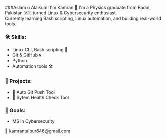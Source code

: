 ###Aslam u Alaikum! I'm Kamran 👋
I'm a Physics graduate from Badin, Pakistan 🇵🇰 turned Linux & Cybersecurity enthusiast.  
Currently learning Bash scripting, Linux automation, and building real-world tools.  

### 🛠 Skills:
- Linux CLI, Bash scripting 🐧
- Git & GitHub 🌀
- Python 
- Automation tools 🛠

### 🚀 Projects:
- 🔐 Auto Git Push Tool
- 🔐 Sytem Health Check Tool 

### 🎯 Goals:
- MS in Cybersecurity

📧 kamrantalpur646@gmail.com
